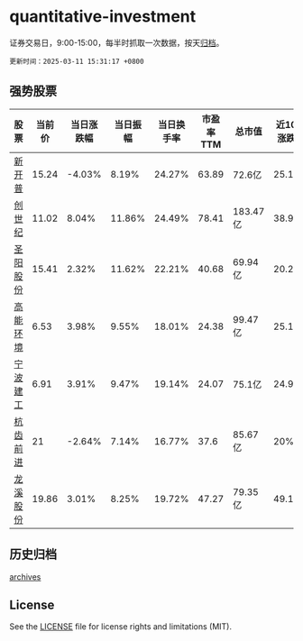 # quantitative-investment

证券交易日，9:00-15:00，每半时抓取一次数据，按天[归档](archives)。

`更新时间：2025-03-11 15:31:17 +0800`

## 强势股票

|股票|当前价|当日涨跌幅|当日振幅|当日换手率|市盈率TTM|总市值|近10日涨跌幅|
|----|----|----|----|----|----|----|----|
|[新开普](https://xueqiu.com/S/SZ300248)|15.24|-4.03%|8.19%|24.27%|63.89|72.6亿|25.12%|
|[创世纪](https://xueqiu.com/S/SZ300083)|11.02|8.04%|11.86%|24.49%|78.41|183.47亿|38.97%|
|[圣阳股份](https://xueqiu.com/S/SZ002580)|15.41|2.32%|11.62%|22.21%|40.68|69.94亿|20.2%|
|[高能环境](https://xueqiu.com/S/SH603588)|6.53|3.98%|9.55%|18.01%|24.38|99.47亿|25.1%|
|[宁波建工](https://xueqiu.com/S/SH601789)|6.91|3.91%|9.47%|19.14%|24.07|75.1亿|24.95%|
|[杭齿前进](https://xueqiu.com/S/SH601177)|21|-2.64%|7.14%|16.77%|37.6|85.67亿|20%|
|[龙溪股份](https://xueqiu.com/S/SH600592)|19.86|3.01%|8.25%|19.72%|47.27|79.35亿|49.1%|

## 历史归档

[archives](archives)

## License

See the [LICENSE](LICENSE) file for license rights and limitations (MIT).